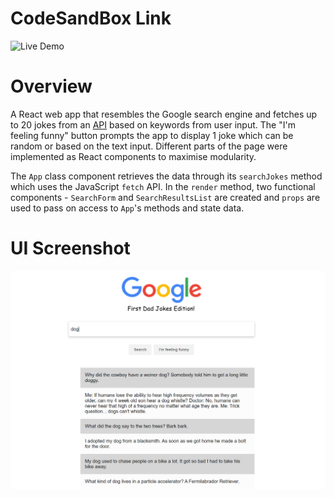# CodeSandBox Link
![Live Demo](https://8qy0v.csb.app/)

# Overview
A React web app that resembles the Google search engine and fetches up to 20 jokes from an [API](https://icanhazdadjoke.com) based on keywords from user input. The "I'm feeling funny" button prompts the app to display 1 joke which can be random or based on the text input.
Different parts of the page were implemented as React components to maximise modularity. 

The `App` class component retrieves the data through its `searchJokes` method which uses the JavaScript `fetch` API. 
In the `render` method, two functional components - `SearchForm` and `SearchResultsList` are created and `props` are used to pass on access to `App`'s methods and state data.

# UI Screenshot
![Sample Output](https://raw.githubusercontent.com/deyansp/React-Dad-Joke-Generator/main/screenshot.PNG?token=AKMQMV76WXXB6CUQ62T327TAYUUHG)

